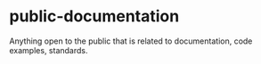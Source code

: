 # public-documentation
Anything open to the public that is related to documentation, code examples, standards. 
